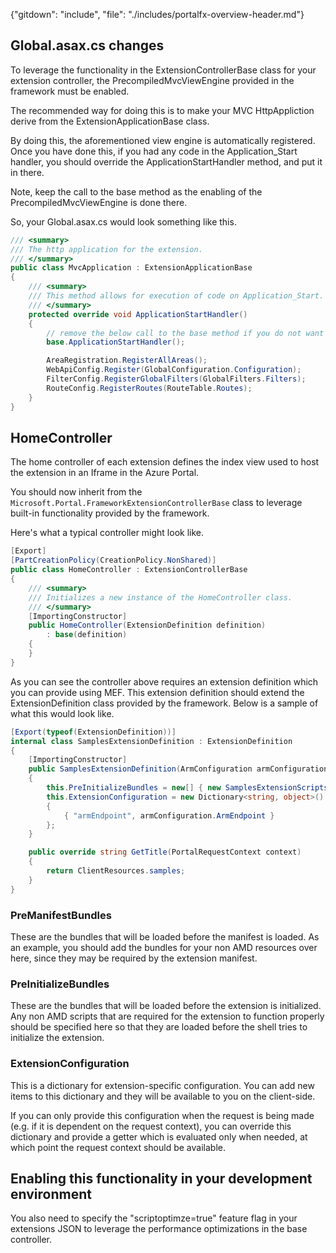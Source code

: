 <properties title="" pageTitle="Migrating an existing extension to ExtensionControllerBase" description="" authors="nickharris" />

{"gitdown": "include", "file": "./includes/portalfx-overview-header.md"}


## Global.asax.cs changes

To leverage the functionality in the ExtensionControllerBase class for your extension controller, the PrecompiledMvcViewEngine provided in the framework must be enabled.

The recommended way for doing this is to make your MVC HttpAppliction derive from the ExtensionApplicationBase class.

By doing this, the aforementioned view engine is automatically registered. Once you have done this, if you had any code in the Application_Start handler, you should override the ApplicationStartHandler method, and put it in there.

Note, keep the call to the base method as the enabling of the PrecompiledMvcViewEngine is done there.

So, your Global.asax.cs would look something like this.


```cs
/// <summary>
/// The http application for the extension.
/// </summary>
public class MvcApplication : ExtensionApplicationBase
{
    /// <summary>
    /// This method allows for execution of code on Application_Start.
    /// </summary>
    protected override void ApplicationStartHandler()
    {
        // remove the below call to the base method if you do not want to register the <c>PrecompiledMvcViewEngine</c> view engine.
        base.ApplicationStartHandler();

        AreaRegistration.RegisterAllAreas();
        WebApiConfig.Register(GlobalConfiguration.Configuration);
        FilterConfig.RegisterGlobalFilters(GlobalFilters.Filters);
        RouteConfig.RegisterRoutes(RouteTable.Routes);
    }
}
```

## HomeController

The home controller of each extension defines the index view used to host the extension in an Iframe in the Azure Portal.

You should now inherit from the `Microsoft.Portal.FrameworkExtensionControllerBase` class to leverage built-in functionality provided by the framework.

Here's what a typical controller might look like.

```cs
[Export]
[PartCreationPolicy(CreationPolicy.NonShared)]
public class HomeController : ExtensionControllerBase
{
    /// <summary>
    /// Initializes a new instance of the HomeController class.
    /// </summary>
    [ImportingConstructor]
    public HomeController(ExtensionDefinition definition)
        : base(definition)
    {
    }
}
```

As you can see the controller above requires an extension definition which you can provide using MEF.
This extension definition should extend the ExtensionDefinition class provided by the framework. Below is a sample of what this would look like.

```cs
[Export(typeof(ExtensionDefinition))]
internal class SamplesExtensionDefinition : ExtensionDefinition
{
    [ImportingConstructor]
    public SamplesExtensionDefinition(ArmConfiguration armConfiguration)
    {
        this.PreInitializeBundles = new[] { new SamplesExtensionScripts() };
        this.ExtensionConfiguration = new Dictionary<string, object>()
        {
            { "armEndpoint", armConfiguration.ArmEndpoint }
        };
    }

    public override string GetTitle(PortalRequestContext context)
    {
        return ClientResources.samples;
    }
}
```

### PreManifestBundles
These are the bundles that will be loaded before the manifest is loaded. As an example, you should add the bundles for your non AMD resources over here, since they may be required by the extension manifest.

### PreInitializeBundles
These are the bundles that will be loaded before the extension is initialized. Any non AMD scripts that are required for the extension to function properly should be specified here so that they are loaded before the shell tries to initialize the extension.

### ExtensionConfiguration
This is a dictionary for extension-specific configuration. You can add new items to this dictionary and they will be available to you on the client-side.

If you can only provide this configuration when the request is being made (e.g. if it is dependent on the request context), you can override this dictionary and provide a getter which is evaluated only when needed, at which point the request context should be available.

## Enabling this functionality in your development environment
You also need to specify the "scriptoptimze=true" feature flag in your extensions JSON to leverage the performance optimizations in the base controller.
